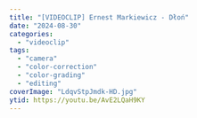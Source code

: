 ```yaml
---
title: "[VIDEOCLIP] Ernest Markiewicz - Dłoń"
date: "2024-08-30"
categories:
  - "videoclip"
tags:
  - "camera"
  - "color-correction"
  - "color-grading"
  - "editing"
coverImage: "LdqvStpJmdk-HD.jpg"
ytid: https://youtu.be/AvE2LQaH9KY
---
```

